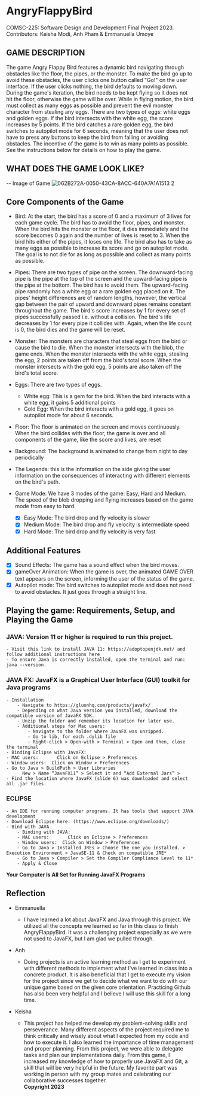 # AngryFlappyBird
COMSC-225: Software Design and Development Final Project 2023.  
Contributors: Keisha Modi, Anh Pham & Emmanuella Umoye  

## GAME DESCRIPTION
The game Angry Flappy Bird features a dynamic bird navigating through obstacles like the floor, the pipes, or the monster. To make the bird go up to avoid these obstacles, the user clicks one button called "Go!" on the user interface. If the user clicks nothing, the bird defaults to moving down. During the game's iteration, the bird needs to be kept flying so it does not hit the floor, otherwise the game will be over. While in flying motion, the bird must collect as many eggs as possible and prevent the evil monster character from stealing any eggs. There are two types of eggs: white eggs and golden eggs. If the bird intersects with the white egg, the score increases by 5 points. If the bird catches a rare golden egg, the bird switches to autopilot mode for 6 seconds, meaning that the user does not have to press any buttons to keep the bird from falling or avoiding obstacles. The incentive of the game is to win as many points as possible. See the instructions below for details on how to play the game.

## WHAT DOES THE GAME LOOK LIKE?
-- Image of Game
![062B272A-0050-43CA-8ACC-640A7A1A1513 2](https://github.com/MHC-FA23-CS225/angryflappybird-kea/assets/144300541/648eb358-95dd-4afd-b3af-3a923d283791)


## Core Components of the Game
- Bird: At the start, the bird has a score of 0 and a maximum of 3 lives for each game cycle. The bird has to avoid the floor, pipes, and monster. When the bird hits the monster or the floor, it dies immediately and the score becomes 0 again and the number of lives is reset to 3. When the bird hits either of the pipes, it loses one life. The bird also has to take as many eggs as possible to increase its score and go on autopilot mode. The goal is to not die for as long as possible and collect as many points as possible.
    
- Pipes: There are two types of pipe on the screen. The downward-facing pipe is the pipe at the top of the screen and the upward-facing pipe is the pipe at the bottom. The bird has to avoid them. The upward-facing pipe randomly has a white egg or a rare golden egg placed on it. The pipes' height differences are of random lengths, however, the vertical gap between the pair of upward and downward pipes remains constant throughout the game. The bird's score increases by 1 for every set of pipes successfully passed i.e. without a collision. The bird's life decreases by 1 for every pipe it collides with. Again, when the life count is 0, the bird dies and the game will be reset.
   
- Monster: The monsters are characters that steal eggs from the bird or cause the bird to die. When the monster intersects with the blob, the game ends. When the monster intersects with the white eggs, stealing the egg, 2 points are taken off from the bird's total score. When the monster intersects with the gold egg, 5 points are also taken off the bird's total score.
  
- Eggs: There are two types of eggs.
  - White egg: This is a gem for the bird. When the bird interacts with a white egg, it gains 5 additional points
  - Gold Egg: When the bird interacts with a gold egg, it goes on autopilot mode for about 6 seconds.
   
- Floor: The floor is animated on the screen and moves continuously. When the bird collides with the floor, the game is over and all components of the game, like the score and lives, are reset
  
- Background: The background is animated to change from night to day periodically
  
- The Legends: this is the information on the side giving the user information on the consequences of interacting with different elements on the bird's path.

- Game Mode: We have 3 modes of the game: Easy, Hard and Medium. The speed of the blob dropping and flying increases based on the game mode from easy to hard.
  - [x] Easy Mode: The bird drop and fly velocity is slower
  - [x] Medium Mode: The bird drop and fly velocity is intermediate speed
  - [x] Hard Mode: The bird drop and fly velocity is very fast

## Additional Features
  - [x] Sound Effects: The game has a sound effect when the bird moves.
  - [x] gameOver Animation: When the game is over, the animated GAME OVER text appears on the screen, informing the user of the status of the game.
  - [x] Autopilot mode: The bird switches to autopilot mode and does not need to avoid obstacles. It just goes through a straight line.

## Playing the game: Requirements, Setup, and Playing the Game
  ### JAVA: Version 11 or higher is required to run this project.
    - Visit this link to install JAVA 11: https://adoptopenjdk.net/ and follow additional instructions here
    - To ensure Java is correctly installed, open the terminal and run: java --version.

  ### JAVA FX: **JavaFX is a Graphical User Interface (GUI) toolkit for Java programs**
    - Installation
        - Navigate to https://gluonhq.com/products/javafx/
        - Depending on what Java version you installed, download the compatible version of JavaFX SDK. 
        - Unzip the folder and remember its location for later use.
        - Additional steps for Mac users:
            - Navigate to the folder where JavaFX was unzipped. 
            - Go to lib, for each .dylib file 
            - Right-click > Open-with > Terminal > Open and then, close the terminal
    - Binding Eclipse with JavaFX:
    - MAC users:       Click on Eclipse > Preferences
    - Window users:  Click on Window > Preferences
    - Go to Java > BuildPath > User Libraries
          New > Name “JavaFX11” > Select it and “Add External Jars” > 
    - Find the location where JavaFX (slide 6) was downloaded and select all .jar files.

  ### ECLIPSE
    - An IDE for running computer programs. It has tools that support JAVA development
    - Download Eclipse here: (https://www.eclipse.org/downloads/)
    - Bind with JAVA
        - Binding with JAVA:
        - MAC users:       Click on Eclipse > Preferences
        - Window users:  Click on Window > Preferences
        - Go to Java > Installed JREs > Choose the one you installed. > Execution Environment > JavaSE-11 & Check on compatible JRE*
        - Go to Java > Compiler > Set the Compiler Compliance Level to 11*
        - Apply & Close
**Your Computer Is All Set for Running JavaFX Programs**
## Reflection
- Emmanuella
  - I have learned a lot about JavaFX and Java through this project. We utilized all the concepts we learned so far in this class to finish AngryFlappyBird. It was a challenging project especially as we were not used to JavaFX, but I am glad we pulled through.
    
- Anh
  - Doing projects is an active learning method as I get to experiment with different methods to implement what I've learned in class into a concrete product. It is also beneficial that I get to execute my vision for the project since we get to decide what we want to do with our unique game based on the given core orientation. Practicing Github has also been very helpful and I believe I will use this skill for a long time.
 
- Keisha
   - This project has helped me develop my problem-solving skills and perseverance. Many different aspects of the project required me to think critically and
     wisely about what I expected from my code and how to execute it. I also learned the importance of time management and proper planning. From this project, we were able
     to delegate tasks and plan our implementations daily. From this game, I increased my knowledge of how to properly use JavaFX and Git, a skill that will be very helpful in the future. My favorite part was working in person with my group mates and celebrating our collaborative successes together.  
**Copyright 2023**
